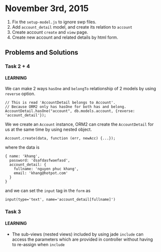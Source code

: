 # November 3rd, 2015

1. Fix the `setup-model.js` to ignore swp files.
2. Add `account_detail` model, and create its relation to `account`
3. Create account `create` and `view` page.
4. Create new account and related details by html form.

## Problems and Solutions
### Task 2 + 4
#### LEARNING

We can make 2 ways `hasOne` and `belongTo` relationship of 2 models by using `reverse` option.

    // This is read 'AccountDetail belongs to Account'.
    // Because ORM2 only has hasOne for both has and belong.
    AccountDetail.hasOne("account", db.models.account, {reverse: 'account_detail'});

We we create an `Account` instance, ORM2 can create the `AccountDetail` for us at the same time by using nested object. 

    Account.create(data, function (err, newAcc) {...});

  where the data is

    { name: 'khang',
      password: 'dsafdasfwaefasd',
      account_detail: { 
        fullname: 'nguyen phuc khang',
        email: 'khang@hotpot.com' 
      } 
    }

  and we can set the `input` tag in the `form` as

    input(type='text', name='account_detail[fullname]')

### Task 3
#### LEARNING

- The sub-views (nested views) included by using jade `include` can access the parameters which are provided in controller without having to re-assign when `include`
